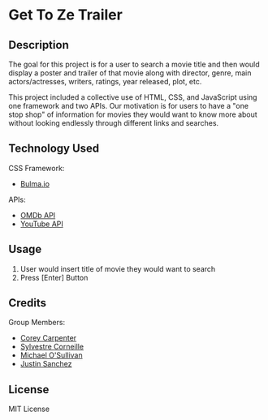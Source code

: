 # Get To Ze Trailer

## Description
The goal for this project is for a user to search a movie title and then would display a poster and trailer of that movie along with director, genre, main actors/actresses, writers, ratings, year released, plot, etc. 

This project included a collective use of HTML, CSS, and JavaScript using one framework and two APIs. Our motivation is for users to have a "one stop shop" of information for movies they would want to know more about without looking endlessly through different links and searches. 

## Technology Used
CSS Framework: 
- [Bulma.io](https://bulma.io/documentation/)

APIs:
- [OMDb API](https://www.omdbapi.com/)
- [YouTube API](https://developers.google.com/youtube)

## Usage
1. User would insert title of movie they would want to search
2. Press [Enter] Button


## Credits
Group Members:
- [Corey Carpenter](https://github.com/Corey-Carpenter)
- [Sylvestre Corneille](https://github.com/Sccorneille100)
- [Michael O'Sullivan](https://github.com/michaelhallosullivan)
- [Justin Sanchez](https://github.com/JustinSanchez12)


## License
MIT License
